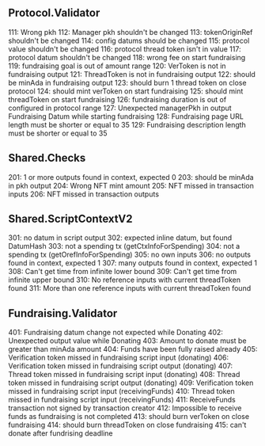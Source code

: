 ## Protocol.Validator
111: Wrong pkh
112: Manager pkh shouldn't be changed
113: tokenOriginRef shouldn't be changed
114: config datums should be changed
115: protocol value shouldn't be changed
116: protocol thread token isn't in value
117: protocol datum shouldn't be changed
118: wrong fee on start fundraising
119: fundraising goal is out of amount range
120: VerToken is not in fundraising output
121: ThreadToken is not in fundraising output
122: should be minAda in fundraising output
123: should burn 1 thread token on close protocol
124: should mint verToken on start fundraising
125: should mint threadToken on start fundraising
126: fundraising duration is out of configured in protocol range
127: Unexpected managerPkh in output Fundraising Datum while starting fundraising
128: Fundraising page URL length must be shorter or equal to 35
129: Fundraising description length must be shorter or equal to 35

## Shared.Checks
201: 1 or more outputs found in context, expected 0
203: should be minAda in pkh output
204: Wrong NFT mint amount
205: NFT missed in transaction inputs
206: NFT missed in transaction outputs

## Shared.ScriptContextV2
301: no datum in script output
302: expected inline datum, but found DatumHash
303: not a spending tx (getCtxInfoForSpending)
304: not a spending tx (getOrefInfoForSpending)
305: no own inputs
306: no outputs found in context, expected 1
307: many outputs found in context, expected 1
308: Can't get time from infinite lower bound
309: Can't get time from infinite upper bound
310: No reference inputs with current threadToken found
311: More than one reference inputs with current threadToken found

## Fundraising.Validator
401: Fundraising datum change not expected while Donating
402: Unexpected output value while Donating
403: Amount to donate must be greater than minAda amount
404: Funds have been fully raised already
405: Verification token missed in fundraising script input (donating)
406: Verification token missed in fundraising script output (donating)
407: Thread token missed in fundraising script input (donating)
408: Thread token missed in fundraising script output (donating)
409: Verification token missed in fundraising script input (receivingFunds)
410: Thread token missed in fundraising script input (receivingFunds)
411: ReceiveFunds transaction not signed by transaction creator
412: Impossible to receive funds as fundraising is not completed
413: should burn verToken on close fundraising
414: should burn threadToken on close fundraising
415: can't donate after fundrising deadline